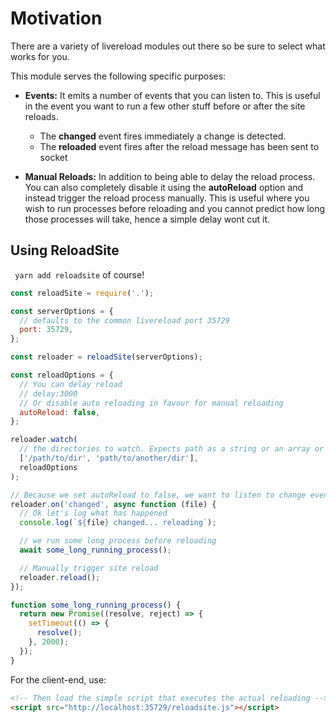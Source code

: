 # Motivation

There are a variety of livereload modules out there so be sure to select what works for you.

This module serves the following specific purposes:

- **Events:** It emits a number of events that you can listen to. This is useful in the event you want to run a few other stuff before or after the site reloads.

  - The **changed** event fires immediately a change is detected.
  - The **reloaded** event fires after the reload message has been sent to socket

- **Manual Reloads:** In addition to being able to delay the reload process. You can also completely disable it using the **autoReload** option and instead trigger the reload process manually. This is useful where you wish to run processes before reloading and you cannot predict how long those processes will take, hence a simple delay wont cut it.

## Using ReloadSite

` yarn add reloadsite` of course!

```javascript
const reloadSite = require('.');

const serverOptions = {
  // defaults to the common livereload port 35729
  port: 35729,
};

const reloader = reloadSite(serverOptions);

const reloadOptions = {
  // You can delay reload
  // delay:3000
  // Or disable auto reloading in favour for manual reloading
  autoReload: false,
};

reloader.watch(
  // the directories to watch. Expects path as a string or an array or paths
  ['/path/to/dir', 'path/to/another/dir'],
  reloadOptions
);

// Because we set autoReload to false, we want to listen to change event and manually reload
reloader.on('changed', async function (file) {
  // Ok let's log what has happened
  console.log(`${file} changed... reloading`);

  // we run some long process before reloading
  await some_long_running_process();

  // Manually trigger site reload
  reloader.reload();
});

function some_long_running_process() {
  return new Promise((resolve, reject) => {
    setTimeout(() => {
      resolve();
    }, 2000);
  });
}
```

For the client-end, use:

```html
<!-- Then load the simple script that executes the actual reloading -->
<script src="http://localhost:35729/reloadsite.js"></script>
```
